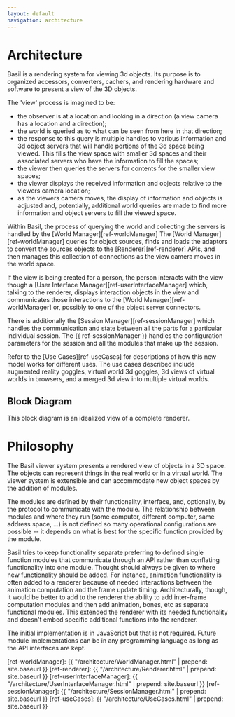 ```yaml
---
layout: default
navigation: architecture
---
```


# Architecture

Basil is a rendering system for viewing 3d objects.
Its purpose is to organized accessors, converters, cachers, and rendering
hardware and software to present a view of the 3D objects.

The 'view' process is imagined to be:

* the observer is at a location and looking in a direction
  (a view camera has a location and a direction);
* the world is queried as to what can be seen from here in that direction;
* the response to this query is multiple handles to various information and
  3d object servers that will handle portions of the 3d space being viewed.
  This fills the view space with smaller 3d spaces and their associated
  servers who have the information to fill the spaces;
* the viewer then queries the servers for contents for the smaller view spaces;
* the viewer displays the received information and objects relative to
  the viewers camera location;
* as the viewers camera moves, the display of information and objects is
  adjusted and, potentially, additional world queries are made to find more
  information and object servers to fill the viewed space.

Within Basil, the process of querying the world and collecting the servers
is handled by the
[World Manager][ref-worldManager]
The
[World Manager][ref-worldManager]
queries for object sources,
finds and loads the adaptors to convert the sources objects to the
[Renderer][ref-renderer]
APIs, and then manages this collection
of connections as the view camera moves in the world space.

If the view is being created for a person, the person interacts with
the view though a
[User Interface Manager][ref-userInterfaceManager]
which, talking to the renderer, displays interaction objects in the view
and communicates those interactions to the
[World Manager][ref-worldManager]
or, possibly to one of the object server connectors.

There is additionally the
[Session Manager][ref-sessionManager]
which handles
the communication and state between all the parts for a particular individual
session. The
{{ ref-sessionManager }}
handles the configuration
parameters for the session and all the modules that make up the session.

Refer to the
[Use Cases][ref-useCases]
for descriptions of how this new model
works for different uses.
The use cases described include
augmented reality goggles,
virtual world 3d goggles,
3d views of virtual worlds in browsers,
and 
a merged 3d view into multiple virtual worlds.

## Block Diagram

This block  diagram is an idealized view of a complete renderer.

# Philosophy

The Basil viewer system presents a rendered view of objects in a 3D space.
The objects can represent things in the real world or in a virtual world.
The viewer system is extensible and can accommodate new object spaces by the
addition of modules.

The modules are defined by their functionality, interface, and, optionally, by
the protocol to communicate with the module. The relationship between modules
and where they run (some computer, different computer, same address space, ...)
is not defined so many operational configurations are possible -- it depends on
what is best for the specific function provided by the module.

Basil tries to keep functionality separate preferring to defined single function
modules that communicate through an API rather than conflating functionality into
one module. Thought should always be given to where new functionality should be
added. For instance, animation functionality is often added to a renderer because
of needed interactions between the animation computation and the frame update
timing. Architecturally, though, it would be better to add to the renderer
the ability to add inter-frame computation modules and then add animation, bones,
etc as separate functional modules. This extended the renderer with its needed
functionality and doesn't embed specific additional functions into the renderer.

The initial implementation is in JavaScript but that is not required.
Future module implementations can be in any programming language as long as
the API interfaces are kept.

[ref-worldManager]: {{ "/architecture/WorldManager.html" | prepend: site.baseurl }}
[ref-renderer]: {{ "/architecture/Renderer.html" | prepend: site.baseurl }}
[ref-userInterfaceManager]: {{ "/architecture/UserInterfaceManager.html" | prepend: site.baseurl }}
[ref-sessionManager]: {{ "/architecture/SessionManager.html" | prepend: site.baseurl }}
[ref-useCases]: {{ "/architecture/UseCases.html" | prepend: site.baseurl }}

<!-- vim: ts=2 sw=2 ai et spell
-->
